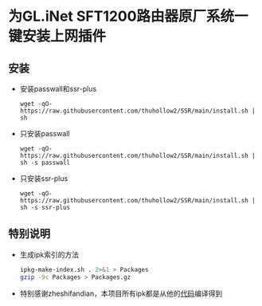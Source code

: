 # 为GL.iNet SFT1200路由器原厂系统一键安装上网插件

## 安装

- 安装passwall和ssr-plus

  `wget -qO- https://raw.githubusercontent.com/thuhollow2/SSR/main/install.sh | sh`

- 只安装passwall

  `wget -qO- https://raw.githubusercontent.com/thuhollow2/SSR/main/install.sh | sh -s passwall`

- 只安装ssr-plus

  `wget -qO- https://raw.githubusercontent.com/thuhollow2/SSR/main/install.sh | sh -s ssr-plus`

## 特别说明
- 生成ipk索引的方法

    ```bash
    ipkg-make-index.sh . 2>&1 > Packages
    gzip -9c Packages > Packages.gz
    ```

- 特别感谢zheshifandian，本项目所有ipk都是从他的[代码](https://github.com/zheshifandian/gl-infra-builder)编译得到